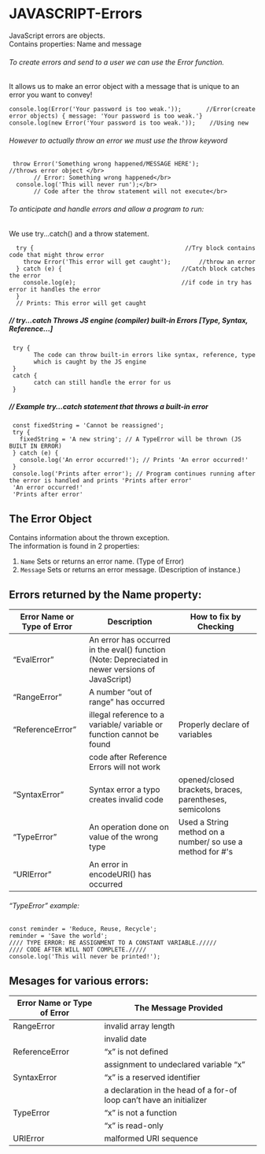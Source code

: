 # JAVASCRIPT-Errors
JavaScript errors are objects. </br>
  Contains properties: Name and message </br>

###### To create errors and send to a user we can use the Error function. <br> 
   It allows us to make an error object with a message that is unique to an error you want to convey! </br>
   
    console.log(Error('Your password is too weak.'));       //Error(create error objects) { message: 'Your password is too weak.'}
    console.log(new Error('Your password is too weak.'));    //Using new  

###### However to actually throw an error we must use the throw keyword</br>

     throw Error('Something wrong happened/MESSAGE HERE');              //throws error object </br>
           // Error: Something wrong happened</br>
      console.log('This will never run');</br>
           // Code after the throw statement will not execute</br>

###### To anticipate and handle errors and allow a program to run:</br>
We use try...catch() and a throw statement. </br>

      try {                                           //Try block contains code that might throw error
        throw Error('This error will get caught');        //throw an error 
      } catch (e) {                                  //Catch block catches the error
        console.log(e);                              //if code in try has error it handles the error
      }
      // Prints: This error will get caught
      
##### // try...catch Throws JS engine (compiler) built-in Errors [Type, Syntax, Reference...]

     try {
           The code can throw built-in errors like syntax, reference, type
           which is caught by the JS engine
     }
     catch {
           catch can still handle the error for us
     }
##### // Example try...catch statement that throws a built-in error     
     
     const fixedString = 'Cannot be reassigned';
     try {
       fixedString = 'A new string'; // A TypeError will be thrown (JS BUILT IN ERROR)
     } catch (e) {
       console.log('An error occurred!'); // Prints 'An error occurred!'
     }
     console.log('Prints after error'); // Program continues running after the error is handled and prints 'Prints after error'
     'An error occurred!'
     'Prints after error'
     
## The Error Object
Contains information about the thrown exception. </br>
The information is found in 2 properties:  </br>

1. `Name` Sets or returns an error name. (Type of Error)  </br>
2. `Message` Sets or returns an error message. (Description of instance.)  </br>

## Errors returned by the Name property:

|Error Name or Type of Error| Description | How to fix by Checking | 
|-------|-------|------|
| “EvalError” | An error has occurred in the eval() function (Note: Depreciated in newer versions of JavaScript) |
| “RangeError” | A number “out of range” has occurred | |
|“ReferenceError” | illegal reference to a variable/ variable or function cannot be found | Properly declare of variables |
|| code after Reference Errors will not work|
| “SyntaxError” | Syntax error a typo creates invalid code| opened/closed brackets, braces, parentheses, semicolons |
| “TypeError” | An operation done on value of the wrong type | Used a String method on a number/ so use a method for #'s |
| “URIError” | An error in encodeURI() has occurred | |

###### “TypeError” example: 

    const reminder = 'Reduce, Reuse, Recycle';
    reminder = 'Save the world';
    //// TYPE ERROR: RE ASSIGNMENT TO A CONSTANT VARIABLE./////
    //// CODE AFTER WILL NOT COMPLETE./////
    console.log('This will never be printed!');
 
## Mesages for various errors:
|Error Name or Type of Error| The Message Provided |
|-------|-------|
| RangeError|  invalid array length |
| |  invalid date|
| ReferenceError |  “x” is not defined |
|| assignment to undeclared variable “x” |
| SyntaxError | “x” is a reserved identifier |
||  a declaration in the head of a for-of loop can’t have an initializer |
| TypeError |  “x” is not a function |
||  “x” is read-only |
| URIError| malformed URI sequence |


  



  
